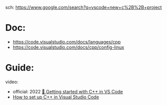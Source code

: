 sch: https://www.google.com/search?q=vscode+new+c%2B%2B+project

# Doc:
- https://code.visualstudio.com/docs/languages/cpp
- https://code.visualstudio.com/docs/cpp/config-linux


# Guide:
video:
- official: 2022 [🔴 Getting started with C++ in VS Code](https://youtu.be/dSGW-DLMnUc)
- [How to set up C++ in Visual Studio Code](https://youtu.be/DMWD7wfhgNY)
